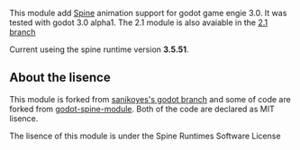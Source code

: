 This module add [Spine](http://esotericsoftware.com/) animation support for godot game engie 3.0. It was tested with godot 3.0 alpha1.
The 2.1 module is also avaiable in the [2.1 branch](https://github.com/GodotExplorer/spine/tree/2.1)

Current useing the spine runtime version **3.5.51**.

## About the lisence

This module is forked from [sanikoyes's godot branch](https://github.com/sanikoyes/godot/tree/develop/modules/spine) and some of code are forked from [godot-spine-module](https://github.com/jjay/godot-spine-module). Both of the code are declared as MIT lisence.

The lisence of this module is under the Spine Runtimes Software License
